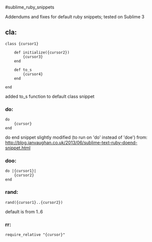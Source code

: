 #sublime_ruby_snippets

Addendums and fixes for default ruby snippets; tested on Sublime 3

## cla:

	class {cursor1}

		def initialize({cursor2})
			{cursor3}
		end

		def to_s
			{cursor4}
		end

	end

added to_s function to default class snippet


### do:

    do
    	{cursor}
    end

do end snippet slightly modified (to run on 'do' instead of 'doe') from:
http://blog.ianvaughan.co.uk/2013/06/sublime-text-ruby-doend-snippet.html

### doo:

    do |{cursor1}|
	    {cursor2}
    end

### rand:

    rand({cursor1}..{cursor2})

default is from 1..6

### rr:

    require_relative "{cursor}"